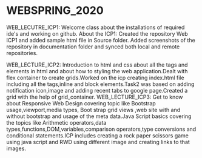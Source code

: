 # WEBSPRING_2020
WEB_LECUTRE_ICP1:
     Welcome class about the installations of required ide's and working on github.
About the ICP1: 
     Created the repository Web ICP1 and added sample html file in Source folder.
     Added screenshots of the repository in documentation folder and synced both local and remote repositories.
     
 WEB_LECTURE_ICP2:
     Introduction to html and css about all the tags and elements in html and about how to styling the web application.Dealt with flex container to create grids.Worked on the icp creating index.html file including all the tags,inline and block elements.Task2 was based on adding notification icon,image and adding recent tabs to google page.Created a grid with the help of grid_container.
 WEB_LECTURE_ICP3:
    Get to know about Responsive Web Design covering topic like Bootstrap usage,viewport,media types, Boot strap grid views ,web site with and without bootstrap and usage of the meta data.Java Script basics covering the topics like Arithmetic operators,data types,functions,DOM,variables,comparison operators,type conversions and conditional statements.ICP includes creating a rock paper scissors game using java script and RWD using different image and creating links to that images.
